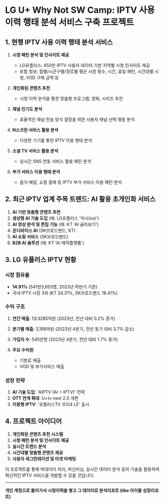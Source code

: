 

# LG U+ Why Not SW Camp: IPTV 사용 이력 행태 분석 서비스 구축 프로젝트

## 1. 현행 IPTV 사용 이력 행태 분석 서비스

1. **시청 패턴 분석 및 인사이트 제공**
    
    - LG유플러스: 450만 IPTV 사용자 데이터 기반 지역별 시청 인사이트 제공
    - 포함 정보: 월별/시군구별/장르별 평균 시청 횟수, 시간, 휴일 패턴, 시간대별 시청, VOD 구매 금액 등

2. **개인화된 콘텐츠 추천**
    
    - 시청 이력 분석을 통한 맞춤형 프로그램, 영화, 시리즈 추천

3. **채널 인기도 분석**
    
    - 효율적인 채널 전송 방식 결정을 위한 사용자 채널 선택 행동 분석

4. **N스크린 서비스 활용 분석**
    
    - 다양한 기기를 통한 IPTV 이용 행태 분석

5. **소셜 TV 서비스 활용 분석**
    
    - 실시간 SNS 연동 서비스 활용 패턴 분석

6. **부가 서비스 이용 행태 분석**
    
    - 음식 배달, 쇼핑 결제 등 IPTV 부가 서비스 이용 패턴 분석

## 2. 최근 IPTV 업계 주목 트렌드: AI 활용 초개인화 서비스

1. **AI 기반 맞춤형 콘텐츠 추천**
2. **생성형 AI 기술 도입** (예: LG유플러스 '익시(ixi)')
3. **AI 영상 분석 및 편집 기능** (예: KT 'AI 골라보기')
4. **온디바이스 AI** (SK브로드밴드, KT)
5. **AI 쇼핑 서비스** (SK브로드밴드)
6. **B2B AI 솔루션** (예: KT 'AI 매직플랫폼')

## 3. LG 유플러스 IPTV 현황

### 시장 점유율

- **14.91%** (541만3,653명, 2023년 하반기 기준)
- 국내 IPTV 시장 3위 (KT 24.31%, SK브로드밴드 18.41%)

### 수익 구조

1. **연간 매출**: 1조3285억원 (2023년, 전년 대비 0.2% 증가)
2. **분기별 매출**: 3,198억원 (2023년 4분기, 전년 동기 대비 3.7% 감소)
3. **가입자 수**: 545만명 (2023년 4분기, 전년 대비 1.7% 증가)
4. **주요 수익원**:
    
    - 기본료 매출
    - VOD 및 부가서비스 매출

### 성장 전략

1. **AI 기술 도입**: 'AIPTV (AI + IPTV)' 전략
2. **OTT 연계 확대**: U+tv next 2.0 개편
3. **이동형 IPTV**: '유플러스TV 프리4 LE' 출시

## 4. 프로젝트 아이디어

1. **개인화된 콘텐츠 추천 시스템**
2. **시청 패턴 분석 및 인사이트 제공**
3. **실시간 트렌드 분석**
4. **시간대별 맞춤형 콘텐츠 제공**
5. **사용자 세그먼테이션 및 타겟 마케팅**

이 프로젝트를 통해 빅데이터 처리, 머신러닝, 실시간 데이터 분석 등의 기술을 활용하여 혁신적인 IPTV 서비스를 개발할 수 있을 것입니다.


---

**개인 계정으로 들어가서 시청이력을 쌓고 그 데이터로 분석리포트 (like 아이들 성장리포트)**

